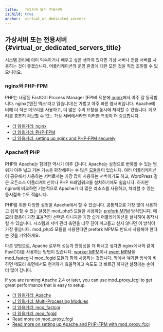 ```yaml
---
title:   가상서버 또는 전용서버
isChild: true
anchor:  virtual_or_dedicated_servers
---
```


## 가상서버 또는 전용서버 {#virtual_or_dedicated_servers_title}

시스템 관리에 이미 익숙하거나 배우고 싶은 생각이 있다면 가상 서버나 전용 서버를 사용하는 것이 좋겠습니다.
어플리케이션의 운영 환경에 대한 모든 것을 직접 조절할 수 있으니까요.

### nginx와 PHP-FPM

PHP는 내장된 FastCGI Process Manager (FPM) 덕분에 [nginx]에서 아주 잘 동작합니다. nginx('엔진 엑스'라고 읽습니다)는
가볍고 아주 빠른 웹서버입니다. Apache에 비해 더 적은 메모리를 사용하고, 더 많은 수의 요청을 동시에 처리할 수 있습니다.
메모리를 충분히 확보할 수 없는 가상 서버에서라면 이러한 특징이 더 중요합니다.

* [더 읽을거리: nginx][nginx]
* [더 읽을거리: PHP-FPM][phpfpm]
* [더 읽을거리: setting up nginx and PHP-FPM securely][secure-nginx-phpfpm]

### Apache와 PHP

PHP와 Apache는 함께한 역사가 아주 깁니다. Apache는 설정으로 변화할 수 있는 범위가 아주 넓고 기본 기능을 확장해주는 수
많은 [모듈들][apache-modules]이 있습니다. 여러 어플리케이션이 공유해서 사용하는 서버로서는 가장 많이 사용하는
서버이기도 하고, WordPress 같은 오픈소스 어플리케이션이나 PHP 프레임워크를 설치하기에도 쉽습니다. 하지만 nginx에
비교하면 기본적으로 Apache가 더 많은 리소스를 사용하고, 처리할 수 있는 동시접속 수도 적습니다.

PHP를 위한 다양한 설정을 Apache에서 할 수 있습니다. 공통적으로 가장 많이 사용하고 쉽게 할 수 있는 설정은 mod_php5
모듈을 사용하는 [prefork MPM] 방식입니다. 메모리 활용이 가장 효율적인 선택은 아니지만 가장 쉽게 어플리케이션을
설치하여 동작시킬 수 있습니다. 시스템과 서버 관리 측면을 너무 깊이 파고들고 싶지 않다면 이 방식이 가장 좋습니다.
mod_php5 모듈을 사용한다면 prefork MPM도 반드시 사용해야 한다는 것을 기억하세요.

다른 방법으로, Apache 로부터 성능과 안정성을 더 짜내고 싶다면 nginx에서와 같이 FastCGI를 사용하는 방법이 있습니다.
[worker MPM]이나 [event MPM]을 mod_fastcgi나 mod_fcgid 모듈과 함께 사용하는 것입니다. 앞에서 얘기한 방식이 비하면
메모리 측면에서도 현저하게 효율적이고 속도도 더 빠르긴 하지만 설정에는 손이 더 많이 갑니다.

If you are running Apache 2.4 or later, you can use [mod_proxy_fcgi] to get great performance that is easy to setup.

* [더 읽을거리: Apache][apache]
* [더 읽을거리: Multi-Processing Modules][apache-MPM]
* [더 읽을거리: mod_fastcgi][mod_fastcgi]
* [더 읽을거리: mod_fcgid][mod_fcgid]
* [Read more on mod_proxy_fcgi][mod_proxy_fcgi]
* [Read more on setting up Apache and PHP-FPM with mod_proxy_fcgi][tutorial-mod_proxy_fcgi]


[nginx]: https://nginx.org/
[phpfpm]: https://secure.php.net/install.fpm
[secure-nginx-phpfpm]: https://nealpoole.com/blog/2011/04/setting-up-php-fastcgi-and-nginx-dont-trust-the-tutorials-check-your-configuration/
[apache-modules]: https://httpd.apache.org/docs/2.4/mod/
[prefork MPM]: https://httpd.apache.org/docs/2.4/mod/prefork.html
[worker MPM]: https://httpd.apache.org/docs/2.4/mod/worker.html
[event MPM]: https://httpd.apache.org/docs/2.4/mod/event.html
[apache]: https://httpd.apache.org/
[apache-MPM]: https://httpd.apache.org/docs/2.4/mod/mpm_common.html
[mod_fastcgi]: https://blogs.oracle.com/opal/entry/php_fpm_fastcgi_process_manager
[mod_fcgid]: hhttps://httpd.apache.org/mod_fcgid/
[mod_proxy_fcgi]: https://httpd.apache.org/docs/current/mod/mod_proxy_fcgi.html
[tutorial-mod_proxy_fcgi]: https://serversforhackers.com/video/apache-and-php-fpm
